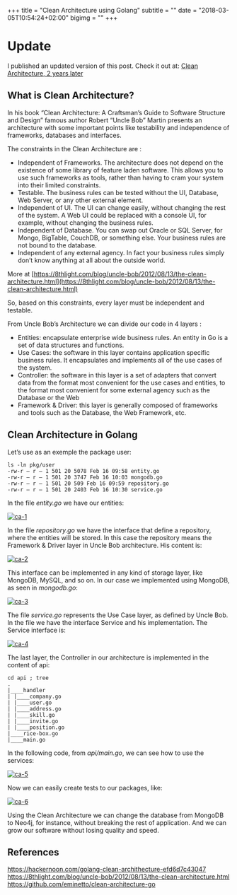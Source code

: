 +++
title = "Clean Architecture using Golang"
subtitle = ""
date = "2018-03-05T10:54:24+02:00"
bigimg = ""
+++

# Update

I published an updated version of this post. Check it out at: [Clean Architecture, 2 years later](https://eltonminetto.net/en/post/2020-07-06-clean-architecture-2years-later/)

## What is Clean Architecture?

In his book “Clean Architecture: A Craftsman’s Guide to Software Structure and Design” famous author Robert “Uncle Bob” Martin presents an architecture with some important points like testability and independence of frameworks, databases and interfaces.

<!--more-->

The constraints in the Clean Architecture are :

- Independent of Frameworks. The architecture does not depend on the existence of some library of feature laden software. This allows you to use such frameworks as tools, rather than having to cram your system into their limited constraints.
- Testable. The business rules can be tested without the UI, Database, Web Server, or any other external element.
- Independent of UI. The UI can change easily, without changing the rest of the system. A Web UI could be replaced with a console UI, for example, without changing the business rules.
- Independent of Database. You can swap out Oracle or SQL Server, for Mongo, BigTable, CouchDB, or something else. Your business rules are not bound to the database.
- Independent of any external agency. In fact your business rules simply don’t know anything at all about the outside world.

More at [https://8thlight.com/blog/uncle-bob/2012/08/13/the-clean-architecture.html](https://8thlight.com/blog/uncle-bob/2012/08/13/the-clean-architecture.html)

So, based on this constraints, every layer must be independent and testable.

From Uncle Bob’s Architecture we can divide our code in 4 layers :


- Entities: encapsulate enterprise wide business rules. An entity in Go is a set of data structures and functions.
- Use Cases: the software in this layer contains application specific business rules. It encapsulates and implements all of the use cases of the system.
- Controller: the software in this layer is a set of adapters that convert data from the format most convenient for the use cases and entities, to the format most convenient for some external agency such as the Database or the Web
- Framework & Driver: this layer is generally composed of frameworks and tools such as the Database, the Web Framework, etc.

## Clean Architecture in Golang

Let’s use as an exemple the package user:

```
ls -ln pkg/user
-rw-r — r — 1 501 20 5078 Feb 16 09:58 entity.go
-rw-r — r — 1 501 20 3747 Feb 16 10:03 mongodb.go
-rw-r — r — 1 501 20 509 Feb 16 09:59 repository.go
-rw-r — r — 1 501 20 2403 Feb 16 10:30 service.go
```

In the file *entity.go* we have our entities:

[![ca-1](/images/posts/ca-1.png)](/images/posts/ca-1.png) 

In the file *repository.go* we have the interface that define a repository, where the entities will be stored. In this case the repository means the Framework & Driver layer in Uncle Bob architecture. His content is:

[![ca-2](/images/posts/ca-2.png)](/images/posts/ca-2.png) 

This interface can be implemented in any kind of storage layer, like MongoDB, MySQL, and so on. In our case we implemented using MongoDB, as seen in *mongodb.go*:

[![ca-3](/images/posts/ca-3.png)](/images/posts/ca-3.png) 


The file *service.go* represents the Use Case layer, as defined by Uncle Bob. In the file we have the interface Service and his implementation. The Service interface is:

[![ca-4](/images/posts/ca-4.png)](/images/posts/ca-4.png) 

The last layer, the Controller in our architecture is implemented in the content of api:

```
cd api ; tree
.
|____handler
| |____company.go
| |____user.go
| |____address.go
| |____skill.go
| |____invite.go
| |____position.go
|____rice-box.go
|____main.go

```


In the following code, from *api/main.go*, we can see how to use the services:

[![ca-5](/images/posts/ca-5.png)](/images/posts/ca-5.png) 

Now we can easily create tests to our packages, like:

[![ca-6](/images/posts/ca-6.png)](/images/posts/ca-6.png) 

Using the Clean Architecture we can change the database from MongoDB to Neo4j, for instance, without breaking the rest of application. And we can grow our software without losing quality and speed.

## References

https://hackernoon.com/golang-clean-archithecture-efd6d7c43047
https://8thlight.com/blog/uncle-bob/2012/08/13/the-clean-architecture.html
https://github.com/eminetto/clean-architecture-go